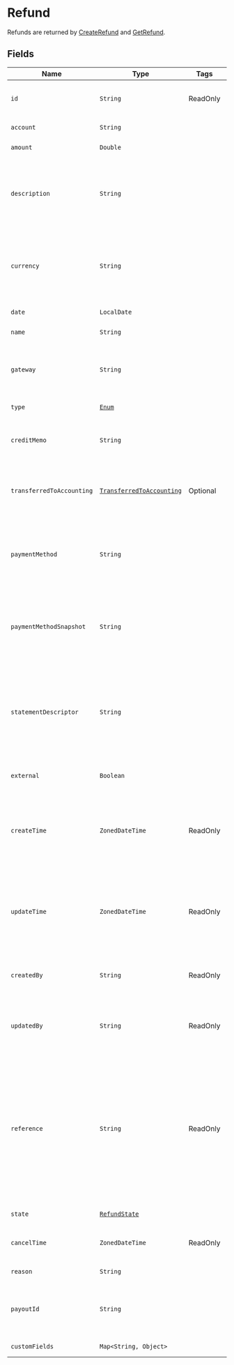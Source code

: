 # Refund

Refunds are returned by
[CreateRefund](/doc/refund-api.md#create-refund)
and [GetRefund](/doc/refund-api.md#get-refund).


## Fields


| Name | Type | Tags | Description | Getters
|  --- | --- | --- | --- | --- |
| `id` | `String` | ReadOnly | Unique identifier for the object. | `String getId()` |
| `account` | `String` | | Customer account ID. | `String getAccount()`
| `amount` | `Double` | | The refund amount. | `Double getAmount()`
| `description` | `String` | | An arbitrary string attached to the object. Often useful for displaying to users. | `String getDescription()`
| `currency` | `String` | | Three-letter [ISO currency code](https://www.iso.org/iso-4217-currency-codes.html). Must be a currency you have enabled. | `String getCurrency()`
| `date` | `LocalDate` | | The date of the refund. | `String getDate()`
| `name` | `String` | | A refund name. | `String getName()`
| `gateway` | `String` |  | Identifier of the gateway used to process the payment. | `String getGateway()`
| `type` | [`Enum`](/doc/models/method-type.md) |  | The type of refund. | `String getType()`
| `creditMemo` | `String` |  | The credit memo associated with this refund. | `String getCreditMemo()`
| `transferredToAccounting` | [`TransferredToAccounting`](/doc/models/transferred-to-accounting.md) | Optional | Identifier of the gateway used to process the payment. | `String getGateway()`
| `paymentMethod` | `String` | | Unique identifier of the payment method used to make the refund. | `String getPaymentMethod()`
| `paymentMethodSnapshot` | `String` | | Unique identifier of the payment method used to make the refund. | `String getPaymentMethodSnapshot()`
| `statementDescriptor` | `String` | | A payment gateway-specific field that maps to Zuora for the gateways Orbital, Vantiv and Verifi. | `String getStatementDescriptor()`
| `external` | `Boolean` | | If `true` the payment is external. | `Boolean isExternal()`
| `createTime` | `ZonedDateTime` | ReadOnly | The date and time, based on the tenant timezone, the payment was created. | `ZonedDateTime getCreateTime()` |
| `updateTime` | `ZonedDateTime` | ReadOnly | The date and time, based on the tenant timezone, the payment was last updated. | `ZonedDateTime getUpdateTime()` |
| `createdBy` | `String` | ReadOnly | Identifier of the user that created the payment. | `String getCreatedBy()` |
| `updatedBy` | `String` | ReadOnly | Identifier of the user that last updated the payment. | `String getUpdatedBy()` |
| `reference` | `String` | ReadOnly | The transaction ID returned by the payment gateway for an electronic refund. Use this field to reconcile refunds between your gateway and Zuora Payments. | `String getReference()` |
| `state` | [`RefundState`](/doc/models/refund-state.md) | | State of the refund. | `String getState()` |
| `cancelTime` | `ZonedDateTime` | ReadOnly | Time the payment was cancelled. | `ZonedDateTime getCancelTime()` |
| `reason` | `String` | | The refund reason. | `String getReason()` |
| `payoutId` | `String` | | The payout ID of the refund from the gateway side. | `String getPayoutId()` |
| `customFields` | `Map<String, Object>` |  | Custom fields. | `Map<String, Object> getCustomFields()`|
